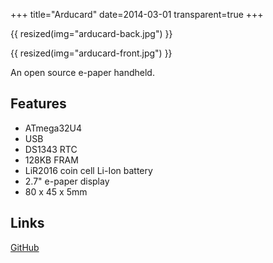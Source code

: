 +++
title="Arducard"
date=2014-03-01
transparent=true
+++

{{ resized(img="arducard-back.jpg") }}

{{ resized(img="arducard-front.jpg") }}

An open source e-paper handheld.

## Features
* ATmega32U4
* USB
* DS1343 RTC
* 128KB FRAM
* LiR2016 coin cell Li-Ion battery
* 2.7" e-paper display
* 80 x 45 x 5mm

## Links

[GitHub](https://github.com/Hylian/arducard)
